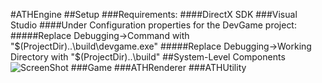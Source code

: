 #ATHEngine
##Setup
###Requirements:
####DirectX SDK
###Visual Studio
####Under Configuration properties for the DevGame project:
#####Replace Debugging->Command with "$(ProjectDir)..\build\devgame.exe"
#####Replace Debugging->Working Directory with "$(ProjectDir)..\build\"
##System-Level Components
![ScreenShot](https://dl.dropboxusercontent.com/u/22926149/ATHEngine/Main.jpg)
###Game
###ATHRenderer
###ATHUtility
